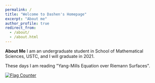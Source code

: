 ```yaml
---
permalink: /
title: "Welcome to Dashen's Homepage"
excerpt: "About me"
author_profile: true
redirect_from: 
  - /about/
  - /about.html
---
```


**About Me**
I am an undergraduate student in School of Mathematical Sciences, USTC, and I will graduate in 2021.

These days I am reading "Yang-Mills Equation over Riemann Surfaces".






<a href="https://info.flagcounter.com/MFbr"><img src="https://s11.flagcounter.com/count2/MFbr/bg_FFFFFF/txt_000000/border_CCCCCC/columns_2/maxflags_8/viewers_0/labels_1/pageviews_1/flags_0/percent_0/" alt="Flag Counter" border="0"></a>

